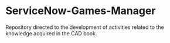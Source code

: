 # ServiceNow-Games-Manager
Repository directed to the development of activities related to the knowledge acquired in the CAD book.
